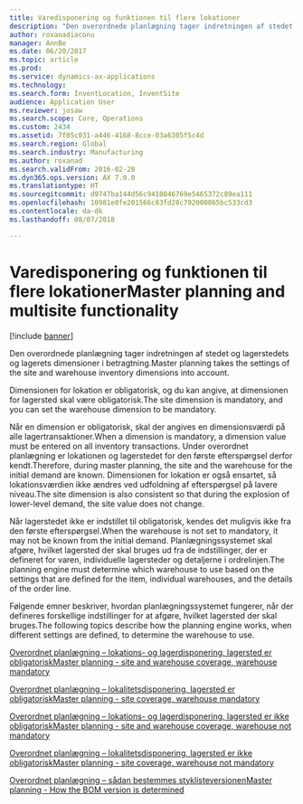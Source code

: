 ```yaml
---
title: Varedisponering og funktionen til flere lokationer
description: "Den overordnede planlægning tager indretningen af stedet og lagerstedets og lagerets dimensioner i betragtning."
author: roxanadiaconu
manager: AnnBe
ms.date: 06/20/2017
ms.topic: article
ms.prod: 
ms.service: dynamics-ax-applications
ms.technology: 
ms.search.form: InventLocation, InventSite
audience: Application User
ms.reviewer: josaw
ms.search.scope: Core, Operations
ms.custom: 2434
ms.assetid: 7f05c031-a446-4168-8cce-03a6305f5c4d
ms.search.region: Global
ms.search.industry: Manufacturing
ms.author: roxanad
ms.search.validFrom: 2016-02-28
ms.dyn365.ops.version: AX 7.0.0
ms.translationtype: HT
ms.sourcegitcommit: d9747ba144d56c9410846769e5465372c89ea111
ms.openlocfilehash: 10981e0fe201566c83fd28c792000865bc533cd3
ms.contentlocale: da-dk
ms.lasthandoff: 08/07/2018

---
```


# <a name="master-planning-and-multisite-functionality"></a><span data-ttu-id="9f1c7-103">Varedisponering og funktionen til flere lokationer</span><span class="sxs-lookup"><span data-stu-id="9f1c7-103">Master planning and multisite functionality</span></span>

[!include [banner](../includes/banner.md)]

<span data-ttu-id="9f1c7-104">Den overordnede planlægning tager indretningen af stedet og lagerstedets og lagerets dimensioner i betragtning.</span><span class="sxs-lookup"><span data-stu-id="9f1c7-104">Master planning takes the settings of the site and warehouse inventory dimensions into account.</span></span> 

<span data-ttu-id="9f1c7-105">Dimensionen for lokation er obligatorisk, og du kan angive, at dimensionen for lagersted skal være obligatorisk.</span><span class="sxs-lookup"><span data-stu-id="9f1c7-105">The site dimension is mandatory, and you can set the warehouse dimension to be mandatory.</span></span>

<span data-ttu-id="9f1c7-106">Når en dimension er obligatorisk, skal der angives en dimensionsværdi på alle lagertransaktioner.</span><span class="sxs-lookup"><span data-stu-id="9f1c7-106">When a dimension is mandatory, a dimension value must be entered on all inventory transactions.</span></span> <span data-ttu-id="9f1c7-107">Under overordnet planlægning er lokationen og lagerstedet for den første efterspørgsel derfor kendt.</span><span class="sxs-lookup"><span data-stu-id="9f1c7-107">Therefore, during master planning, the site and the warehouse for the initial demand are known.</span></span> <span data-ttu-id="9f1c7-108">Dimensionen for lokation er også ensartet, så lokationsværdien ikke ændres ved udfoldning af efterspørgsel på lavere niveau.</span><span class="sxs-lookup"><span data-stu-id="9f1c7-108">The site dimension is also consistent so that during the explosion of lower-level demand, the site value does not change.</span></span>

<span data-ttu-id="9f1c7-109">Når lagerstedet ikke er indstillet til obligatorisk, kendes det muligvis ikke fra den første efterspørgsel.</span><span class="sxs-lookup"><span data-stu-id="9f1c7-109">When the warehouse is not set to mandatory, it may not be known from the initial demand.</span></span> <span data-ttu-id="9f1c7-110">Planlægningssystemet skal afgøre, hvilket lagersted der skal bruges ud fra de indstillinger, der er defineret for varen, individuelle lagersteder og detaljerne i ordrelinjen.</span><span class="sxs-lookup"><span data-stu-id="9f1c7-110">The planning engine must determine which warehouse to use based on the settings that are defined for the item, individual warehouses, and the details of the order line.</span></span>

<span data-ttu-id="9f1c7-111">Følgende emner beskriver, hvordan planlægningssystemet fungerer, når der defineres forskellige indstillinger for at afgøre, hvilket lagersted der skal bruges.</span><span class="sxs-lookup"><span data-stu-id="9f1c7-111">The following topics describe how the planning engine works, when different settings are defined, to determine the warehouse to use.</span></span>

[<span data-ttu-id="9f1c7-112">Overordnet planlægning – lokations- og lagerdisponering, lagersted er obligatorisk</span><span class="sxs-lookup"><span data-stu-id="9f1c7-112">Master planning - site and warehouse coverage, warehouse mandatory</span></span>](master-plan-site-warehouse-coverage-warehouse-mandatory.md)

[<span data-ttu-id="9f1c7-113">Overordnet planlægning – lokalitetsdisponering, lagersted er obligatorisk</span><span class="sxs-lookup"><span data-stu-id="9f1c7-113">Master planning - site coverage, warehouse mandatory</span></span>](master-plan-site-coverage-warehouse-mandatory.md)

[<span data-ttu-id="9f1c7-114">Overordnet planlægning – lokations- og lagerdisponering, lagersted er ikke obligatorisk</span><span class="sxs-lookup"><span data-stu-id="9f1c7-114">Master planning - site and warehouse coverage, warehouse not mandatory</span></span>](master-plan-site-warehouse-coverage-warehouse-not-mandatory.md)

[<span data-ttu-id="9f1c7-115">Overordnet planlægning – lokalitetsdisponering, lagersted er ikke obligatorisk</span><span class="sxs-lookup"><span data-stu-id="9f1c7-115">Master planning - site coverage, warehouse not mandatory</span></span>](master-plan-site-coverage-warehouse-not-mandatory.md)

[<span data-ttu-id="9f1c7-116">Overordnet planlægning – sådan bestemmes styklisteversionen</span><span class="sxs-lookup"><span data-stu-id="9f1c7-116">Master planning - How the BOM version is determined</span></span>](master-plan-bom-version-determined.md)




